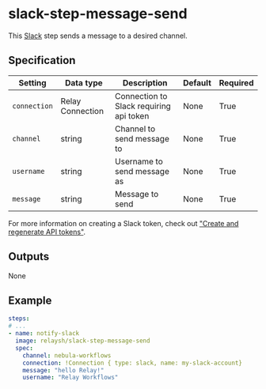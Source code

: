 # slack-step-message-send

This [Slack](https://slack.com) step sends a message to a desired channel.

## Specification

| Setting | Data type | Description | Default | Required |
|---------|-----------|-------------|---------|----------|
| `connection` | Relay Connection   | Connection to Slack requiring api token | None | True |
| `channel` | string | Channel to send message to | None | True | 
| `username` | string | Username to send message as | None | True | 
| `message` | string | Message to send | None | True | 

For more information on creating a Slack token, check out ["Create and regenerate API tokens"](https://slack.com/help/articles/215770388-Create-and-regenerate-API-tokens).

## Outputs
None

## Example  

```yaml
steps:
# ...
- name: notify-slack
  image: relaysh/slack-step-message-send
  spec:
    channel: nebula-workflows
    connection: !Connection { type: slack, name: my-slack-account}
    message: "hello Relay!"
    username: "Relay Workflows"
```
